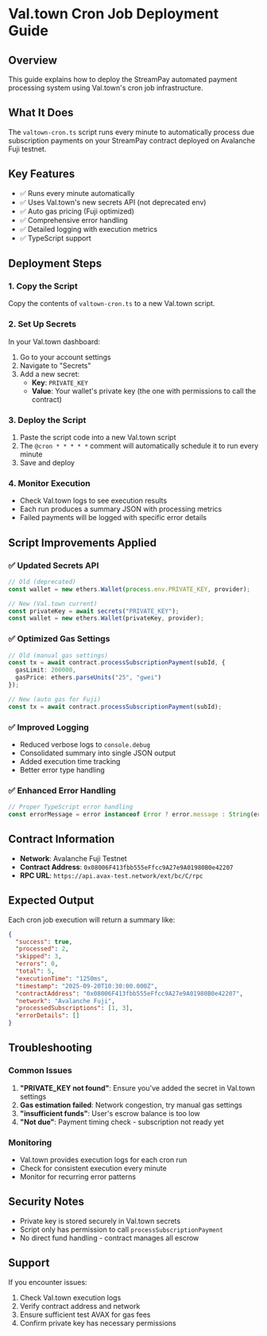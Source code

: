 # Val.town Cron Job Deployment Guide

## Overview
This guide explains how to deploy the StreamPay automated payment processing system using Val.town's cron job infrastructure.

## What It Does
The `valtown-cron.ts` script runs every minute to automatically process due subscription payments on your StreamPay contract deployed on Avalanche Fuji testnet.

## Key Features
- ✅ Runs every minute automatically
- ✅ Uses Val.town's new secrets API (not deprecated env)
- ✅ Auto gas pricing (Fuji optimized)
- ✅ Comprehensive error handling
- ✅ Detailed logging with execution metrics
- ✅ TypeScript support

## Deployment Steps

### 1. Copy the Script
Copy the contents of `valtown-cron.ts` to a new Val.town script.

### 2. Set Up Secrets
In your Val.town dashboard:
1. Go to your account settings
2. Navigate to "Secrets"
3. Add a new secret:
   - **Key**: `PRIVATE_KEY`
   - **Value**: Your wallet's private key (the one with permissions to call the contract)

### 3. Deploy the Script
1. Paste the script code into a new Val.town script
2. The `@cron * * * * *` comment will automatically schedule it to run every minute
3. Save and deploy

### 4. Monitor Execution
- Check Val.town logs to see execution results
- Each run produces a summary JSON with processing metrics
- Failed payments will be logged with specific error details

## Script Improvements Applied

### ✅ Updated Secrets API
```typescript
// Old (deprecated)
const wallet = new ethers.Wallet(process.env.PRIVATE_KEY, provider);

// New (Val.town current)
const privateKey = await secrets("PRIVATE_KEY");
const wallet = new ethers.Wallet(privateKey, provider);
```

### ✅ Optimized Gas Settings
```typescript
// Old (manual gas settings)
const tx = await contract.processSubscriptionPayment(subId, {
  gasLimit: 200000,
  gasPrice: ethers.parseUnits("25", "gwei")
});

// New (auto gas for Fuji)
const tx = await contract.processSubscriptionPayment(subId);
```

### ✅ Improved Logging
- Reduced verbose logs to `console.debug`
- Consolidated summary into single JSON output
- Added execution time tracking
- Better error type handling

### ✅ Enhanced Error Handling
```typescript
// Proper TypeScript error handling
const errorMessage = error instanceof Error ? error.message : String(error);
```

## Contract Information
- **Network**: Avalanche Fuji Testnet
- **Contract Address**: `0x08006F413fbb555eFfcc9A27e9A01980B0e42207`
- **RPC URL**: `https://api.avax-test.network/ext/bc/C/rpc`

## Expected Output
Each cron job execution will return a summary like:
```json
{
  "success": true,
  "processed": 2,
  "skipped": 3,
  "errors": 0,
  "total": 5,
  "executionTime": "1250ms",
  "timestamp": "2025-09-20T10:30:00.000Z",
  "contractAddress": "0x08006F413fbb555eFfcc9A27e9A01980B0e42207",
  "network": "Avalanche Fuji",
  "processedSubscriptions": [1, 3],
  "errorDetails": []
}
```

## Troubleshooting

### Common Issues
1. **"PRIVATE_KEY not found"**: Ensure you've added the secret in Val.town settings
2. **Gas estimation failed**: Network congestion, try manual gas settings
3. **"insufficient funds"**: User's escrow balance is too low
4. **"Not due"**: Payment timing check - subscription not ready yet

### Monitoring
- Val.town provides execution logs for each cron run
- Check for consistent execution every minute
- Monitor for recurring error patterns

## Security Notes
- Private key is stored securely in Val.town secrets
- Script only has permission to call `processSubscriptionPayment`
- No direct fund handling - contract manages all escrow

## Support
If you encounter issues:
1. Check Val.town execution logs
2. Verify contract address and network
3. Ensure sufficient test AVAX for gas fees
4. Confirm private key has necessary permissions